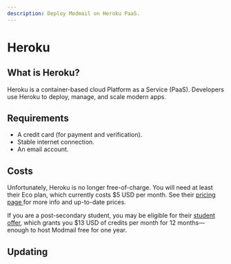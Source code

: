 ```yaml
---
description: Deploy Modmail on Heroku PaaS.
---
```


# Heroku

## What is Heroku? <a href="#what-is-railway" id="what-is-railway"></a>

Heroku is a container-based cloud Platform as a Service (PaaS). Developers use Heroku to deploy, manage, and scale modern apps.

## Requirements <a href="#requirements" id="requirements"></a>

* A credit card (for payment and verification).
* Stable internet connection.
* An email account.

## Costs

Unfortunately, Heroku is no longer free-of-charge. You will need at least their Eco plan, which currently costs $5 USD per month. See their [pricing page ](https://www.heroku.com/pricing)for more info and up-to-date prices.

If you are a post-secondary student, you may be eligible for their [student offer](https://www.heroku.com/github-students), which grants you $13 USD of credits per month for 12 months—enough to host Modmail free for one year.

## Updating
